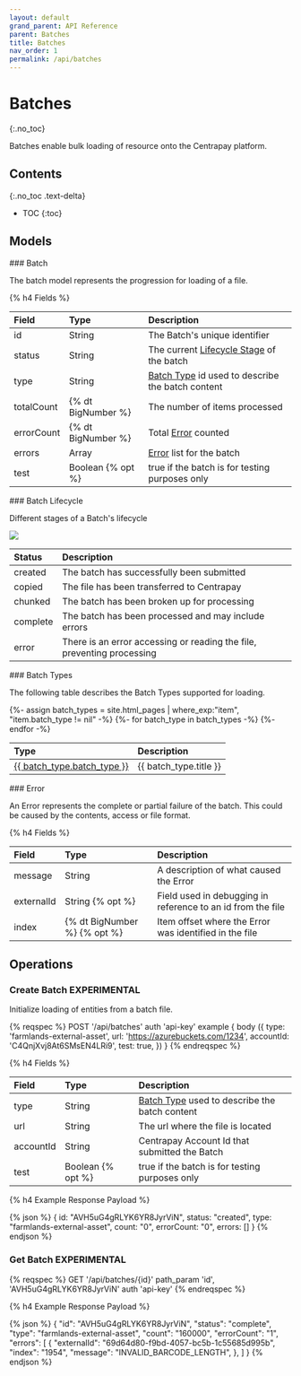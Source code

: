 ```yaml
---
layout: default
grand_parent: API Reference
parent: Batches
title: Batches
nav_order: 1
permalink: /api/batches
---
```


# Batches
{:.no_toc}

Batches enable bulk loading of resource onto the Centrapay platform.

## Contents
{:.no_toc .text-delta}

* TOC
{:toc}

## Models

<a name="batch">
### Batch

The batch model represents the progression for loading of a file.

{% h4 Fields %}

|   Field    |        Type        |                     Description                      |
| :--------- | :----------------- | :--------------------------------------------------- |
| id         | String             | The Batch's unique identifier                        |
| status     | String             | The current [Lifecycle Stage][] of the batch         |
| type       | String             | [Batch Type][] id used to describe the batch content |
| totalCount | {% dt BigNumber %} | The number of items processed                        |
| errorCount | {% dt BigNumber %} | Total [Error][] counted                              |
| errors     | Array              | [Error][] list for the batch                         |
| test       | Boolean {% opt %}  | true if the batch is for testing purposes only       |


<a name="batch-lifecycle">
### Batch Lifecycle

Different stages of a Batch's lifecycle

<img src="{{site.url}}/images/batch-lifecycle.png" style="display: block; margin: auto;" />

|  Status  |                              Description                               |
| :------- | :--------------------------------------------------------------------- |
| created  | The batch has successfully been submitted                              |
| copied   | The file has been transferred to Centrapay                             |
| chunked  | The batch has been broken up for processing                            |
| complete | The batch has been processed and may include errors                    |
| error    | There is an error accessing or reading the file, preventing processing |

<a name="batch-types">
### Batch Types

The following table describes the Batch Types supported for loading.

<table>
  <thead>
    <tr style="text-align: left">
      <th>Type</th>
      <th>Description</th>
    </tr>
  </thead>
  <tbody>
    {%- assign batch_types = site.html_pages | where_exp:"item", "item.batch_type != nil" -%}
    {%- for batch_type in batch_types -%}
    <tr>
      <td>
        <a href="{{ batch_type.url | absolute_url }}">{{ batch_type.batch_type }}</a>
      </td>
      <td>
       {{ batch_type.title }}
      </td>
    </tr>
    {%- endfor -%}
  </tbody>
</table>

<a name="error">
### Error

An Error represents the complete or partial failure of the batch. This could be caused by the contents, access or file format.

{% h4 Fields %}

|  Field     |  Type                        |              Description                                    |
| :--------- | :--------------------------- | :---------------------------------------------------------- |
| message    | String                       | A description of what caused the Error                      |
| externalId | String {% opt %}             | Field used in debugging in reference to an id from the file |
| index      | {% dt BigNumber %} {% opt %} | Item offset where the Error was identified in the file      |

## Operations

### Create Batch **EXPERIMENTAL**

Initialize loading of entities from a batch file.

{% reqspec %}
  POST '/api/batches'
  auth 'api-key'
  example {
    body ({
      type: 'farmlands-external-asset',
      url: 'https://azurebuckets.com/1234',
      accountId: 'C4QnjXvj8At6SMsEN4LRi9',
      test: true,
    })
  }
{% endreqspec %}

{% h4 Fields %}

|   Field   |  Type              |                    Description                        |
| :-------- | :----------------- | :---------------------------------------------------- |
| type      | String             | [Batch Type][] used to describe the batch content     |
| url       | String             | The url where the file is located                     |
| accountId | String             | Centrapay Account Id that submitted the Batch         |
| test      | Boolean {% opt %}  | true if the batch is for testing purposes only        |


{% h4 Example Response Payload %}

{% json %}
{
	id: "AVH5uG4gRLYK6YR8JyrViN",
	status: "created",
	type: "farmlands-external-asset",
	count: "0",
	errorCount: "0",
	errors: []
}
{% endjson %}

### Get Batch **EXPERIMENTAL**

{% reqspec %}
  GET '/api/batches/{id}'
  path_param 'id', 'AVH5uG4gRLYK6YR8JyrViN'
  auth 'api-key'
{% endreqspec %}

{% h4 Example Response Payload %}

{% json %}
{
	"id": "AVH5uG4gRLYK6YR8JyrViN",
	"status": "complete",
	"type": "farmlands-external-asset",
	"count": "160000",
	"errorCount": "1",
	"errors": [
		{
			"externalId": "69d64d80-f9bd-4057-bc5b-1c55685d995b",
			"index": "1954",
			"message": "INVALID_BARCODE_LENGTH",
		},
	]
}
{% endjson %}

[Batch Type]: #batch-types
[Lifecycle Stage]: #batch-lifecycle
[Error]: #error
[Errors]: #error
